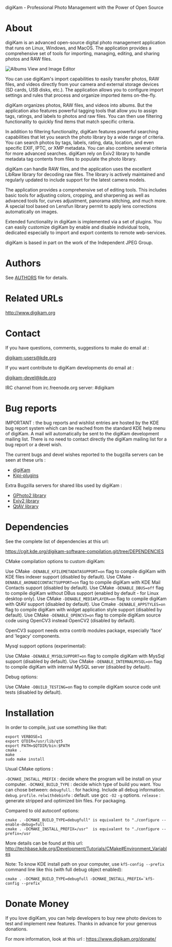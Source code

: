 digiKam - Professional Photo Management with the Power of Open Source

# About

digiKam is an advanced open-source digital photo management application that runs on Linux, Windows, and MacOS.
The application provides a comprehensive set of tools for importing, managing, editing, and sharing photos and RAW files.

![Albums View and Image Editor](https://c1.staticflickr.com/5/4216/35354951072_a034561b5e_c.jpg "Albums View and Image Editor")

You can use digiKam's import capabilities to easily transfer photos, RAW files, and videos directly from your camera
and external storage devices (SD cards, USB disks, etc.). The application allows you to configure import settings
and rules that process and organize imported items on-the-fly.

digiKam organizes photos, RAW files, and videos into albums. But the application also features powerful tagging
tools that allow you to assign tags, ratings, and labels to photos and raw files. You can then use filtering
functionality to quickly find items that match specific criteria.

In addition to filtering functionality, digiKam features powerful searching capabilities that let you search
the photo library by a wide range of criteria. You can search photos by tags, labels, rating, data, location,
and even specific EXIF, IPTC, or XMP metadata. You can also combine several criteria for more advanced searches.
digiKam rely on Exiv2 library to handle metadata tag contents from files to populate the photo library.

digiKam can handle RAW files, and the application uses the excellent LibRaw library for decoding raw files.
The library is actively maintained and regularly updated to include support for the latest camera models.

The application provides a comprehensive set of editing tools. This includes basic tools for adjusting colors,
cropping, and sharpening as well as advanced tools for, curves adjustment, panorama stitching, and much more.
A special tool based on Lensfun library permit to apply lens corrections automatically on images.

Extended functionality in digiKam is implemented via a set of plugins. You can easily customize digiKam by enable
and disable individual tools, dedicated especially to import and export contents to remote web-services.

digiKam is based in part on the work of the Independent JPEG Group.

# Authors

See [AUTHORS](AUTHORS) file for details.

# Related URLs

http://www.digikam.org

# Contact

If you have questions, comments, suggestions to make do email at :

digikam-users@kde.org

If you want contribute to digiKam developments do email at :

digikam-devel@kde.org

IRC channel from irc.freenode.org server: #digikam

# Bug reports

IMPORTANT : the bug reports and wishlist entries are hosted by the KDE bug report
system which can be reached from the standard KDE help menu of digiKam.
A mail will automatically be sent to the digiKam development mailing list.
There is no need to contact directly the digiKam mailing list for a bug report
or a devel wish.

The current bugs and devel wishes reported to the bugzilla servers can be seen at these urls :

* [digiKam](http://bugs.kde.org/buglist.cgi?product=digikam&bug_status=UNCONFIRMED&bug_status=NEW&bug_status=ASSIGNED&bug_status=REOPENED)
* [Kipi-plugins](http://bugs.kde.org/buglist.cgi?product=kipiplugins&bug_status=UNCONFIRMED&bug_status=NEW&bug_status=ASSIGNED&bug_status=REOPENED)

Extra Bugzilla servers for shared libs used by digiKam :

* [GPhoto2 library](http://gphoto.org/bugs)
* [Exiv2 library](http://dev.exiv2.org/projects/exiv2/issues)
* [QtAV library](https://github.com/wang-bin/QtAV/issues)

# Dependencies

See the complete list of dependencies at this url:

https://cgit.kde.org/digikam-software-compilation.git/tree/DEPENDENCIES 

CMake compilation options to custom digiKam:

Use CMake `-DENABLE_KFILEMETADATASUPPORT=on`  flag to compile digiKam with KDE files indexer support                                 (disabled by default).
Use CMake `-DENABLE_AKONADICONTACTSUPPORT=on` flag to compile digiKam with KDE Mail Contacts support                                 (disabled by default).
Use CMake `-DENABLE_DBUS=off`                 flag to compile digiKam without DBus support                                           (enabled by default - for Linux desktop only).
Use CMake `-DENABLE_MEDIAPLAYER=on`           flag to compile digiKam with QtAV support                                              (disabled by default).
Use Cmake `-DENABLE_APPSTYLES=on`             flag to compile digiKam with widget application style support                          (disabled by default).
Use CMake `-DENABLE_OPENCV3=on`               flag to compile digiKam source code using OpenCV3 instead OpenCV2                      (disabled by default).

OpenCV3 support needs extra contrib modules package, especially 'face'
and 'legacy' components.

Mysql support options (experimental):

Use CMake `-DENABLE_MYSQLSUPPORT=on`          flag to compile digiKam with MysSql support                                            (disabled by default).
Use CMake `-DENABLE_INTERNALMYSQL=on`         flag to compile digiKam with internal MySQL server                                     (disabled by default).

Debug options:

Use CMake `-DBUILD_TESTING=on`                flag to compile digiKam source code unit tests                                         (disabled by default).

# Installation

In order to compile, just use something like that:

    export VERBOSE=1
    export QTDIR=/usr/lib/qt5
    export PATH=$QTDIR/bin:$PATH
    cmake .
    make
    sudo make install

Usual CMake options :

`-DCMAKE_INSTALL_PREFIX` : decide where the program will be install on your computer.
`-DCMAKE_BUILD_TYPE`     : decide which type of build you want. You can chose between:
                           `debugfull`.     : for hacking. Include all debug information.
                           `debug`.
                           `profile`.
                           `relwithdebinfo` : default. use gcc `-O2` `-g` options.
                           `release`        : generate stripped and optimized bin files. For packaging.

Compared to old autoconf options:

    cmake . -DCMAKE_BUILD_TYPE=debugfull" is equivalent to "./configure --enable-debug=full
    cmake . -DCMAKE_INSTALL_PREFIX=/usr"  is equivalent to "./configure --prefix=/usr

More details can be found at this url: http://techbase.kde.org/Development/Tutorials/CMake#Environment_Variables

Note: To know KDE install path on your computer, use `kf5-config --prefix` command line like this (with full debug object enabled):

    cmake . -DCMAKE_BUILD_TYPE=debugfull -DCMAKE_INSTALL_PREFIX=`kf5-config --prefix`

# Donate Money

If you love digiKam, you can help developers to buy new photo devices to test
and implement new features. Thanks in advance for your generous donations.

For more information, look at this url : https://www.digikam.org/donate/

